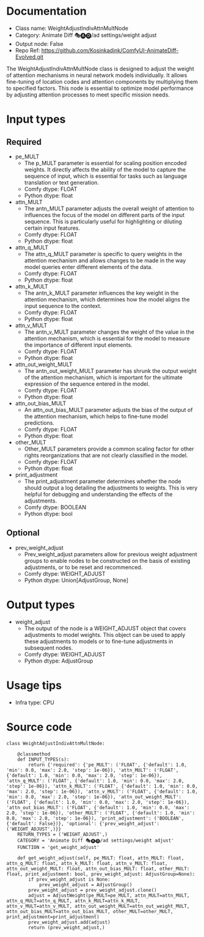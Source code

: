 # Documentation
- Class name: WeightAdjustIndivAttnMultNode
- Category: Animate Diff 🎭🅐🅓/ad settings/weight adjust
- Output node: False
- Repo Ref: https://github.com/Kosinkadink/ComfyUI-AnimateDiff-Evolved.git

The WeightAdjustIndivAttnMultNode class is designed to adjust the weight of attention mechanisms in neural network models individually. It allows fine-tuning of location codes and attention components by multiplying them to specified factors. This node is essential to optimize model performance by adjusting attention processes to meet specific mission needs.

# Input types
## Required
- pe_MULT
    - The p_MULT parameter is essential for scaling position encoded weights. It directly affects the ability of the model to capture the sequence of input, which is essential for tasks such as language translation or text generation.
    - Comfy dtype: FLOAT
    - Python dtype: float
- attn_MULT
    - The antn_MULT parameter adjusts the overall weight of attention to influences the focus of the model on different parts of the input sequence. This is particularly useful for highlighting or diluting certain input features.
    - Comfy dtype: FLOAT
    - Python dtype: float
- attn_q_MULT
    - The attn_q_MULT parameter is specific to query weights in the attention mechanism and allows changes to be made in the way model queries enter different elements of the data.
    - Comfy dtype: FLOAT
    - Python dtype: float
- attn_k_MULT
    - The antn_k_MULT parameter influences the key weight in the attention mechanism, which determines how the model aligns the input sequence to the context.
    - Comfy dtype: FLOAT
    - Python dtype: float
- attn_v_MULT
    - The antn_v_MULT parameter changes the weight of the value in the attention mechanism, which is essential for the model to measure the importance of different input elements.
    - Comfy dtype: FLOAT
    - Python dtype: float
- attn_out_weight_MULT
    - The antn_out_weight_MULT parameter has shrunk the output weight of the attention mechanism, which is important for the ultimate expression of the sequence entered in the model.
    - Comfy dtype: FLOAT
    - Python dtype: float
- attn_out_bias_MULT
    - An attn_out_bias_MULT parameter adjusts the bias of the output of the attention mechanism, which helps to fine-tune model predictions.
    - Comfy dtype: FLOAT
    - Python dtype: float
- other_MULT
    - Other_MULT parameters provide a common scaling factor for other rights reorganizations that are not clearly classified in the model.
    - Comfy dtype: FLOAT
    - Python dtype: float
- print_adjustment
    - The print_adjustment parameter determines whether the node should output a log detailing the adjustments to weights. This is very helpful for debugging and understanding the effects of the adjustments.
    - Comfy dtype: BOOLEAN
    - Python dtype: bool
## Optional
- prev_weight_adjust
    - Prev_weight_adjust parameters allow for previous weight adjustment groups to enable nodes to be constructed on the basis of existing adjustments, or to be reset and recommenced.
    - Comfy dtype: WEIGHT_ADJUST
    - Python dtype: Union[AdjustGroup, None]

# Output types
- weight_adjust
    - The output of the node is a WEIGHT_ADJUST object that covers adjustments to model weights. This object can be used to apply these adjustments to models or to fine-tune adjustments in subsequent nodes.
    - Comfy dtype: WEIGHT_ADJUST
    - Python dtype: AdjustGroup

# Usage tips
- Infra type: CPU

# Source code
```
class WeightAdjustIndivAttnMultNode:

    @classmethod
    def INPUT_TYPES(s):
        return {'required': {'pe_MULT': ('FLOAT', {'default': 1.0, 'min': 0.0, 'max': 2.0, 'step': 1e-06}), 'attn_MULT': ('FLOAT', {'default': 1.0, 'min': 0.0, 'max': 2.0, 'step': 1e-06}), 'attn_q_MULT': ('FLOAT', {'default': 1.0, 'min': 0.0, 'max': 2.0, 'step': 1e-06}), 'attn_k_MULT': ('FLOAT', {'default': 1.0, 'min': 0.0, 'max': 2.0, 'step': 1e-06}), 'attn_v_MULT': ('FLOAT', {'default': 1.0, 'min': 0.0, 'max': 2.0, 'step': 1e-06}), 'attn_out_weight_MULT': ('FLOAT', {'default': 1.0, 'min': 0.0, 'max': 2.0, 'step': 1e-06}), 'attn_out_bias_MULT': ('FLOAT', {'default': 1.0, 'min': 0.0, 'max': 2.0, 'step': 1e-06}), 'other_MULT': ('FLOAT', {'default': 1.0, 'min': 0.0, 'max': 2.0, 'step': 1e-06}), 'print_adjustment': ('BOOLEAN', {'default': False})}, 'optional': {'prev_weight_adjust': ('WEIGHT_ADJUST',)}}
    RETURN_TYPES = ('WEIGHT_ADJUST',)
    CATEGORY = 'Animate Diff 🎭🅐🅓/ad settings/weight adjust'
    FUNCTION = 'get_weight_adjust'

    def get_weight_adjust(self, pe_MULT: float, attn_MULT: float, attn_q_MULT: float, attn_k_MULT: float, attn_v_MULT: float, attn_out_weight_MULT: float, attn_out_bias_MULT: float, other_MULT: float, print_adjustment: bool, prev_weight_adjust: AdjustGroup=None):
        if prev_weight_adjust is None:
            prev_weight_adjust = AdjustGroup()
        prev_weight_adjust = prev_weight_adjust.clone()
        adjust = AdjustWeight(pe_MULT=pe_MULT, attn_MULT=attn_MULT, attn_q_MULT=attn_q_MULT, attn_k_MULT=attn_k_MULT, attn_v_MULT=attn_v_MULT, attn_out_weight_MULT=attn_out_weight_MULT, attn_out_bias_MULT=attn_out_bias_MULT, other_MULT=other_MULT, print_adjustment=print_adjustment)
        prev_weight_adjust.add(adjust)
        return (prev_weight_adjust,)
```
